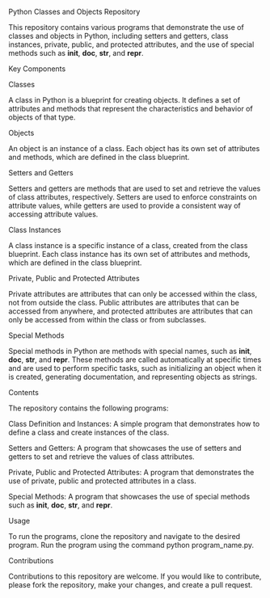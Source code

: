 Python Classes and Objects Repository

This repository contains various programs that demonstrate the use of classes and objects in Python, including setters and getters, class instances, private, public, and protected attributes, and the use of special methods such as __init__, __doc__, __str__, and __repr__.



Key Components

Classes

A class in Python is a blueprint for creating objects. It defines a set of attributes and methods that represent the characteristics and behavior of objects of that type.



Objects

An object is an instance of a class. Each object has its own set of attributes and methods, which are defined in the class blueprint.



Setters and Getters

Setters and getters are methods that are used to set and retrieve the values of class attributes, respectively. Setters are used to enforce constraints on attribute values, while getters are used to provide a consistent way of accessing attribute values.



Class Instances

A class instance is a specific instance of a class, created from the class blueprint. Each class instance has its own set of attributes and methods, which are defined in the class blueprint.



Private, Public and Protected Attributes

Private attributes are attributes that can only be accessed within the class, not from outside the class. Public attributes are attributes that can be accessed from anywhere, and protected attributes are attributes that can only be accessed from within the class or from subclasses.



Special Methods

Special methods in Python are methods with special names, such as __init__, __doc__, __str__, and __repr__. These methods are called automatically at specific times and are used to perform specific tasks, such as initializing an object when it is created, generating documentation, and representing objects as strings.



Contents

The repository contains the following programs:



Class Definition and Instances: A simple program that demonstrates how to define a class and create instances of the class.



Setters and Getters: A program that showcases the use of setters and getters to set and retrieve the values of class attributes.



Private, Public and Protected Attributes: A program that demonstrates the use of private, public and protected attributes in a class.



Special Methods: A program that showcases the use of special methods such as __init__, __doc__, __str__, and __repr__.



Usage

To run the programs, clone the repository and navigate to the desired program. Run the program using the command python program_name.py.



Contributions

Contributions to this repository are welcome. If you would like to contribute, please fork the repository, make your changes, and create a pull request.


